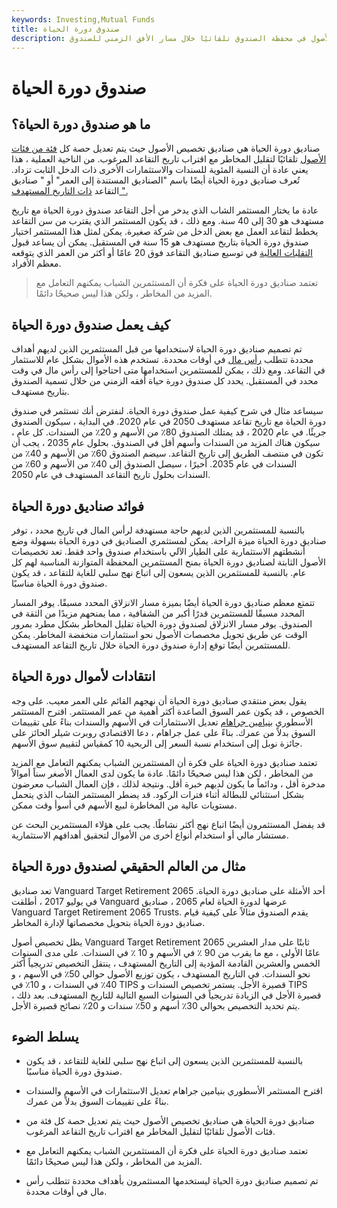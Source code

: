 ```yaml
---
keywords: Investing,Mutual Funds
title: صندوق دورة الحياة
description: صناديق دورة الحياة هي نوع من الصناديق المشتركة لتخصيص الأصول التي يتم فيها تعديل التمثيل النسبي لفئة الأصول في محفظة الصندوق تلقائيًا خلال مسار الأفق الزمني للصندوق.
---
```


# صندوق دورة الحياة
## ما هو صندوق دورة الحياة؟

صناديق دورة الحياة هي صناديق تخصيص الأصول حيث يتم تعديل حصة كل [فئة من فئات الأصول](/assetclasses) تلقائيًا لتقليل المخاطر مع اقتراب تاريخ التقاعد المرغوب. من الناحية العملية ، هذا يعني عادة أن النسبة المئوية للسندات والاستثمارات الأخرى ذات الدخل الثابت تزداد. تُعرف صناديق دورة الحياة أيضًا باسم "الصناديق المستندة إلى العمر" أو " صناديق التقاعد [ذات التاريخ المستهدف ".](/target-date_fund)

عادة ما يختار المستثمر الشاب الذي يدخر من أجل التقاعد صندوق دورة الحياة مع تاريخ مستهدف هو 30 إلى 40 سنة. ومع ذلك ، قد يكون المستثمر الذي يقترب من سن التقاعد يخطط لتقاعد العمل مع بعض الدخل من شركة صغيرة. يمكن لمثل هذا المستثمر اختيار صندوق دورة الحياة بتاريخ مستهدف هو 15 سنة في المستقبل. يمكن أن يساعد قبول [التقلبات العالية](/volatility) في توسيع صناديق التقاعد فوق 20 عامًا أو أكثر من العمر الذي يتوقعه معظم الأفراد.

> تعتمد صناديق دورة الحياة على فكرة أن المستثمرين الشباب يمكنهم التعامل مع المزيد من المخاطر ، ولكن هذا ليس صحيحًا دائمًا.

>

## كيف يعمل صندوق دورة الحياة

تم تصميم صناديق دورة الحياة لاستخدامها من قبل المستثمرين الذين لديهم أهداف محددة تتطلب [رأس مال](/capital) في أوقات محددة. تستخدم هذه الأموال بشكل عام للاستثمار في التقاعد. ومع ذلك ، يمكن للمستثمرين استخدامها متى احتاجوا إلى رأس مال في وقت محدد في المستقبل. يحدد كل صندوق دورة حياة أفقه الزمني من خلال تسمية الصندوق بتاريخ مستهدف.

سيساعد مثال في شرح كيفية عمل صندوق دورة الحياة. لنفترض أنك تستثمر في صندوق دورة الحياة مع تاريخ تقاعد مستهدف 2050 في عام 2020. في البداية ، سيكون الصندوق جريئًا. في عام 2020 ، قد يمتلك الصندوق 80٪ من الأسهم و 20٪ من السندات. كل عام ، سيكون هناك المزيد من السندات وأسهم أقل في الصندوق. بحلول عام 2035 ، يجب أن تكون في منتصف الطريق إلى تاريخ التقاعد. سيضم الصندوق 60٪ من الأسهم و 40٪ من السندات في عام 2035. أخيرًا ، سيصل الصندوق إلى 40٪ من الأسهم و 60٪ من السندات بحلول تاريخ التقاعد المستهدف في عام 2050.

## فوائد صناديق دورة الحياة

بالنسبة للمستثمرين الذين لديهم حاجة مستهدفة لرأس المال في تاريخ محدد ، توفر صناديق دورة الحياة ميزة الراحة. يمكن لمستثمري الصناديق في دورة الحياة بسهولة وضع أنشطتهم الاستثمارية على الطيار الآلي باستخدام صندوق واحد فقط. تعد تخصيصات الأصول الثابتة لصناديق دورة الحياة بمنح المستثمرين المحفظة المتوازنة المناسبة لهم كل عام. بالنسبة للمستثمرين الذين يسعون إلى اتباع نهج سلبي للغاية للتقاعد ، قد يكون صندوق دورة الحياة مناسبًا.

تتمتع معظم صناديق دورة الحياة أيضًا بميزة مسار الانزلاق المحدد مسبقًا. يوفر المسار المحدد مسبقًا للمستثمرين قدرًا أكبر من الشفافية ، مما يمنحهم مزيدًا من الثقة في الصندوق. يوفر مسار الانزلاق لصندوق دورة الحياة تقليل المخاطر بشكل مطرد بمرور الوقت عن طريق تحويل مخصصات الأصول نحو استثمارات منخفضة المخاطر. يمكن للمستثمرين أيضًا توقع إدارة صندوق دورة الحياة خلال تاريخ التقاعد المستهدف.

## انتقادات لأموال دورة الحياة

يقول بعض منتقدي صناديق دورة الحياة أن نهجهم القائم على العمر معيب. على وجه الخصوص ، قد يكون عمر السوق الصاعدة أكثر أهمية من عمر المستثمر. اقترح المستثمر الأسطوري [بنيامين جراهام](/bengraham) تعديل الاستثمارات في الأسهم والسندات بناءً على تقييمات السوق بدلاً من عمرك. بناءً على عمل جراهام ، دعا الاقتصادي روبرت شيلر الحائز على جائزة نوبل إلى استخدام نسبة السعر إلى الربحية 10 كمقياس لتقييم سوق الأسهم.

تعتمد صناديق دورة الحياة على فكرة أن المستثمرين الشباب يمكنهم التعامل مع المزيد من المخاطر ، لكن هذا ليس صحيحًا دائمًا. عادة ما يكون لدى العمال الأصغر سناً أموالاً مدخرة أقل ، ودائماً ما يكون لديهم خبرة أقل. ونتيجة لذلك ، فإن العمال الشباب معرضون بشكل استثنائي للبطالة أثناء فترات الركود. قد يضطر المستثمر الشاب الذي يتحمل مستويات عالية من المخاطرة لبيع الأسهم في أسوأ وقت ممكن.

قد يفضل المستثمرون أيضًا اتباع نهج أكثر نشاطًا. يجب على هؤلاء المستثمرين البحث عن مستشار مالي أو استخدام أنواع أخرى من الأموال لتحقيق أهدافهم الاستثمارية.

## مثال من العالم الحقيقي لصندوق دورة الحياة

تعد صناديق Vanguard Target Retirement 2065 أحد الأمثلة على صناديق دورة الحياة. في يوليو 2017 ، أطلقت Vanguard عرضها لدورة الحياة لعام 2065 ، صناديق Vanguard Target Retirement 2065 Trusts. يقدم الصندوق مثالاً على كيفية قيام صناديق دورة الحياة بتحويل مخصصاتها لإدارة المخاطر.

يظل تخصيص أصول Vanguard Target Retirement 2065 ثابتًا على مدار العشرين عامًا الأولى ، مع ما يقرب من 90 ٪ في الأسهم و 10 ٪ في السندات. على مدى السنوات الخمس والعشرين القادمة المؤدية إلى التاريخ المستهدف ، ينتقل التخصيص تدريجياً أكثر نحو السندات. في التاريخ المستهدف ، يكون توزيع الأصول حوالي 50٪ في الأسهم ، و 40٪ في السندات ، و 10٪ في TIPS قصيرة الأجل. يستمر تخصيص السندات و TIPS قصيرة الأجل في الزيادة تدريجياً في السنوات السبع التالية للتاريخ المستهدف. بعد ذلك ، يتم تحديد التخصيص بحوالي 30٪ أسهم و 50٪ سندات و 20٪ نصائح قصيرة الأجل.

## يسلط الضوء

- بالنسبة للمستثمرين الذين يسعون إلى اتباع نهج سلبي للغاية للتقاعد ، قد يكون صندوق دورة الحياة مناسبًا.

- اقترح المستثمر الأسطوري بنيامين جراهام تعديل الاستثمارات في الأسهم والسندات بناءً على تقييمات السوق بدلاً من عمرك.

- صناديق دورة الحياة هي صناديق تخصيص الأصول حيث يتم تعديل حصة كل فئة من فئات الأصول تلقائيًا لتقليل المخاطر مع اقتراب تاريخ التقاعد المرغوب.

- تعتمد صناديق دورة الحياة على فكرة أن المستثمرين الشباب يمكنهم التعامل مع المزيد من المخاطر ، ولكن هذا ليس صحيحًا دائمًا.

- تم تصميم صناديق دورة الحياة ليستخدمها المستثمرون بأهداف محددة تتطلب رأس مال في أوقات محددة.


